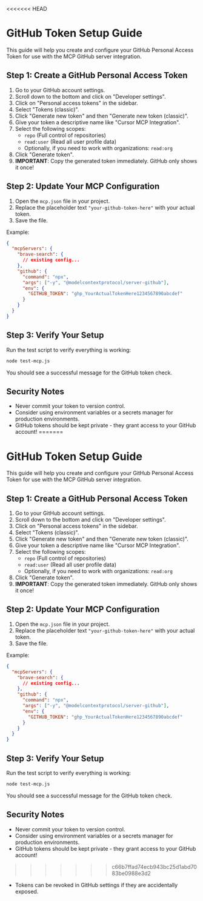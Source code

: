 <<<<<<< HEAD
# GitHub Token Setup Guide

This guide will help you create and configure your GitHub Personal Access Token for use with the MCP GitHub server integration.

## Step 1: Create a GitHub Personal Access Token

1. Go to your GitHub account settings.
2. Scroll down to the bottom and click on "Developer settings".
3. Click on "Personal access tokens" in the sidebar.
4. Select "Tokens (classic)".
5. Click "Generate new token" and then "Generate new token (classic)".
6. Give your token a descriptive name like "Cursor MCP Integration".
7. Select the following scopes:
   - `repo` (Full control of repositories)
   - `read:user` (Read all user profile data)
   - Optionally, if you need to work with organizations: `read:org`
8. Click "Generate token".
9. **IMPORTANT**: Copy the generated token immediately. GitHub only shows it once!

## Step 2: Update Your MCP Configuration

1. Open the `mcp.json` file in your project.
2. Replace the placeholder text `"your-github-token-here"` with your actual token.
3. Save the file.

Example:

```json
{
  "mcpServers": {
    "brave-search": {
      // existing config...
    },
    "github": {
      "command": "npx",
      "args": ["-y", "@modelcontextprotocol/server-github"],
      "env": { 
        "GITHUB_TOKEN": "ghp_YourActualTokenHere1234567890abcdef"
      }
    }
  }
}
```

## Step 3: Verify Your Setup

Run the test script to verify everything is working:

```bash
node test-mcp.js
```

You should see a successful message for the GitHub token check.

## Security Notes

- Never commit your token to version control.
- Consider using environment variables or a secrets manager for production environments.
- GitHub tokens should be kept private - they grant access to your GitHub account!
=======
# GitHub Token Setup Guide

This guide will help you create and configure your GitHub Personal Access Token for use with the MCP GitHub server integration.

## Step 1: Create a GitHub Personal Access Token

1. Go to your GitHub account settings.
2. Scroll down to the bottom and click on "Developer settings".
3. Click on "Personal access tokens" in the sidebar.
4. Select "Tokens (classic)".
5. Click "Generate new token" and then "Generate new token (classic)".
6. Give your token a descriptive name like "Cursor MCP Integration".
7. Select the following scopes:
   - `repo` (Full control of repositories)
   - `read:user` (Read all user profile data)
   - Optionally, if you need to work with organizations: `read:org`
8. Click "Generate token".
9. **IMPORTANT**: Copy the generated token immediately. GitHub only shows it once!

## Step 2: Update Your MCP Configuration

1. Open the `mcp.json` file in your project.
2. Replace the placeholder text `"your-github-token-here"` with your actual token.
3. Save the file.

Example:

```json
{
  "mcpServers": {
    "brave-search": {
      // existing config...
    },
    "github": {
      "command": "npx",
      "args": ["-y", "@modelcontextprotocol/server-github"],
      "env": { 
        "GITHUB_TOKEN": "ghp_YourActualTokenHere1234567890abcdef"
      }
    }
  }
}
```

## Step 3: Verify Your Setup

Run the test script to verify everything is working:

```bash
node test-mcp.js
```

You should see a successful message for the GitHub token check.

## Security Notes

- Never commit your token to version control.
- Consider using environment variables or a secrets manager for production environments.
- GitHub tokens should be kept private - they grant access to your GitHub account!
>>>>>>> c66b7ffad74ecb943bc25d1abd7083be0988e3d2
- Tokens can be revoked in GitHub settings if they are accidentally exposed. 